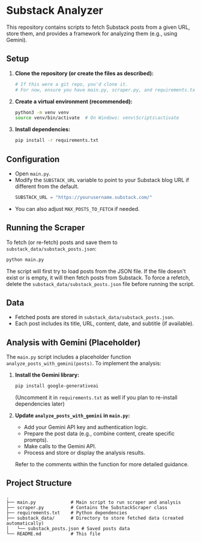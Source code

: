 # Substack Analyzer

This repository contains scripts to fetch Substack posts from a given URL, store them, and provides a framework for analyzing them (e.g., using Gemini).

## Setup

1.  **Clone the repository (or create the files as described):**
    ```bash
    # If this were a git repo, you'd clone it.
    # For now, ensure you have main.py, scraper.py, and requirements.txt
    ```

2.  **Create a virtual environment (recommended):**
    ```bash
    python3 -m venv venv
    source venv/bin/activate  # On Windows: venv\Scripts\activate
    ```

3.  **Install dependencies:**
    ```bash
    pip install -r requirements.txt
    ```

## Configuration

-   Open `main.py`.
-   Modify the `SUBSTACK_URL` variable to point to your Substack blog URL if different from the default.
    ```python
    SUBSTACK_URL = "https://yourusername.substack.com/"
    ```
-   You can also adjust `MAX_POSTS_TO_FETCH` if needed.

## Running the Scraper

To fetch (or re-fetch) posts and save them to `substack_data/substack_posts.json`:

```bash
python main.py
```

The script will first try to load posts from the JSON file. If the file doesn't exist or is empty, it will then fetch posts from Substack.
To force a refetch, delete the `substack_data/substack_posts.json` file before running the script.

## Data

-   Fetched posts are stored in `substack_data/substack_posts.json`.
-   Each post includes its title, URL, content, date, and subtitle (if available).

## Analysis with Gemini (Placeholder)

The `main.py` script includes a placeholder function `analyze_posts_with_gemini(posts)`.
To implement the analysis:

1.  **Install the Gemini library:**
    ```bash
    pip install google-generativeai
    ```
    (Uncomment it in `requirements.txt` as well if you plan to re-install dependencies later)

2.  **Update `analyze_posts_with_gemini` in `main.py`:**
    -   Add your Gemini API key and authentication logic.
    -   Prepare the post data (e.g., combine content, create specific prompts).
    -   Make calls to the Gemini API.
    -   Process and store or display the analysis results.

    Refer to the comments within the function for more detailed guidance.

## Project Structure

```
. 
├── main.py             # Main script to run scraper and analysis
├── scraper.py          # Contains the SubstackScraper class
├── requirements.txt    # Python dependencies
├── substack_data/      # Directory to store fetched data (created automatically)
│   └── substack_posts.json # Saved posts data
└── README.md           # This file
```
